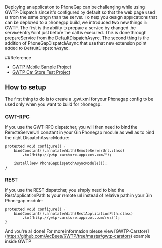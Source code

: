 Deploying an application to PhoneGap can be challenging while using GWTP-Dispatch since it's configured by default so that the web page used is from the same origin than the server. To help you design applications that can be deployed to a phonegap build, we introduced two new things in GWTP. The first is the ability to prepare a service by changed the serviceEntryPoint just before the call is executed. This is done through prepareService from the DefaultDispatchAsync. The second thing is the addition of PhoneGapDispatchAsync that use that new extension point added to DefaultDispatchAsync.

##Reference
* [GWTP Mobile Sample Project](https://github.com/ArcBees/GWTP-Samples/tree/master/gwtp-samples/gwtp-sample-mobile)
* [GWTP Car Store Test Project](https://github.com/ArcBees/GWTP/tree/master/gwtp-carstore)

## How to setup

The first thing to do is to create a .gwt.xml for your Phonegap config to be used only when you want to build for phonegap.

### GWT-RPC
If you use the GWT-RPC dispatcher, you will then need to bind the RemoteServerUrl constant in your Gin Phonegap module as well as to bind the right DispatchAsyncModule:

```
protected void configure() {
    bindConstant().annotatedWith(RemoteServerUrl.class)
        .to("http://gwtp-carstore.appspot.com/");

    install(new PhoneGapDispatchAsyncModule());
}
```

### REST
If you use the REST dispatcher, you simply need to bind the RestApplicationPath to your remote url instead of relative path in your Gin Phonegap module:

```
protected void configure() {
    bindConstant().annotatedWith(RestApplicationPath.class)
        .to("http://gwtp-carstore.appspot.com/rest");
}
```

And you're all done! For more information please view [GWTP-Carstore] (https://github.com/ArcBees/GWTP/tree/master/gwtp-carstore) example inside GWTP
